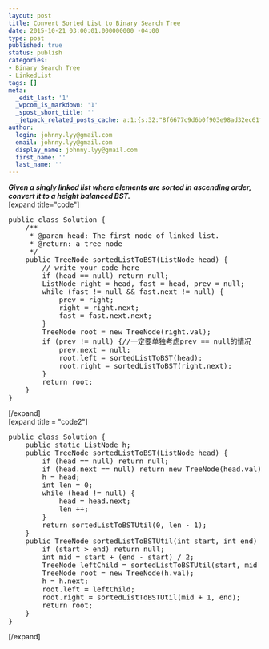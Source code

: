 ```yaml
---
layout: post
title: Convert Sorted List to Binary Search Tree
date: 2015-10-21 03:00:01.000000000 -04:00
type: post
published: true
status: publish
categories:
- Binary Search Tree
- LinkedList
tags: []
meta:
  _edit_last: '1'
  _wpcom_is_markdown: '1'
  _spost_short_title: ''
  _jetpack_related_posts_cache: a:1:{s:32:"8f6677c9d6b0f903e98ad32ec61f8deb";a:2:{s:7:"expires";i:1469091078;s:7:"payload";a:3:{i:0;a:1:{s:2:"id";i:47;}i:1;a:1:{s:2:"id";i:596;}i:2;a:1:{s:2:"id";i:1085;}}}}
author:
  login: johnny.lyy@gmail.com
  email: johnny.lyy@gmail.com
  display_name: johnny.lyy@gmail.com
  first_name: ''
  last_name: ''
---
```

<p><strong><em>Given a singly linked list where elements are sorted in ascending order, convert it to a height balanced BST.</em></strong><br />
[expand title="code"]</p>
<pre>
public class Solution {
    /**
     * @param head: The first node of linked list.
     * @return: a tree node
     */
    public TreeNode sortedListToBST(ListNode head) {  
        // write your code here
        if (head == null) return null;
        ListNode right = head, fast = head, prev = null;
        while (fast != null && fast.next != null) {
            prev = right;
            right = right.next;
            fast = fast.next.next;
        }
        TreeNode root = new TreeNode(right.val);
        if (prev != null) {//一定要单独考虑prev == null的情况
            prev.next = null;
            root.left = sortedListToBST(head);
            root.right = sortedListToBST(right.next);
        } 
        return root;
    }
}
</pre>
<p>[/expand]<br />
[expand title = "code2"]</p>
<pre>
public class Solution {
    public static ListNode h;
    public TreeNode sortedListToBST(ListNode head) { 
        if (head == null) return null;
        if (head.next == null) return new TreeNode(head.val);
        h = head;
        int len = 0;
        while (head != null) {
            head = head.next;
            len ++;
        }
        return sortedListToBSTUtil(0, len - 1);
    }    
    public TreeNode sortedListToBSTUtil(int start, int end) {
        if (start > end) return null;
        int mid = start + (end - start) / 2;
        TreeNode leftChild = sortedListToBSTUtil(start, mid - 1);
        TreeNode root = new TreeNode(h.val);
        h = h.next;
        root.left = leftChild;
        root.right = sortedListToBSTUtil(mid + 1, end);
        return root;
    }
}
</pre>
<p>[/expand]</p>
